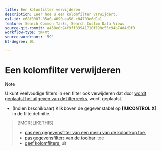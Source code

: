 ```yaml
---
title: Een kolomfilter verwijderen
description: Leer hoe u een kolomfilter verwijdert.
exl-id: e68f0087-85a0-4090-aa58-c84703e6d1a1
feature: Search Common Tasks, Search Custom Data Views
source-git-commit: a438e0c24f9ff83941710f890c55c94b74d4d0f3
workflow-type: tm+mt
source-wordcount: '59'
ht-degree: 0%

---
```


# Een kolomfilter verwijderen

<!-- The same in new UI and legacy CM views -->

>[!NOTE]
>
>U kunt veelvoudige filters in een filter ook verwijderen dat door [&#x200B; wordt geplaatst het uitgeven van de filterreeks &#x200B;](/help/search-social-commerce/common-tasks/data-views/ad-hoc-settings/column-filter-edit.md) wordt geplaatst.

* (Indien beschikbaar) Klik boven de gegevenstabel op **[!UICONTROL X]** in de filterdefinitie.

>[!MORELIKETHIS]
>
>* [&#x200B; pas een gegevensfilter van een menu van de kolomkop toe &#x200B;](/help/search-social-commerce/common-tasks/data-views/ad-hoc-settings/column-filter-apply-from-column-heading.md)
>* [&#x200B; pas gegevensfilters van de toolbar &#x200B;](/help/search-social-commerce/common-tasks/data-views/ad-hoc-settings/column-filter-apply-from-toolbar.md) toe
>* [&#x200B; geef kolomfilters &#x200B;](/help/search-social-commerce/common-tasks/data-views/ad-hoc-settings/column-filter-edit.md) uit
